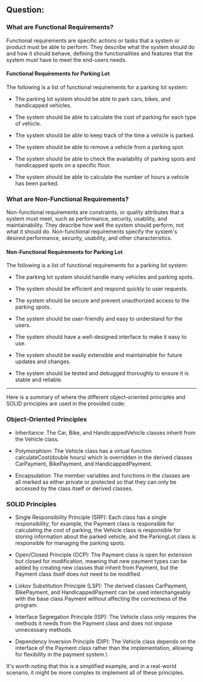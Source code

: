 ## Question:

### What are Functional Requirements?

Functional requirements are specific actions or tasks that a system or product must be able to perform. They describe what the system should do and how it should behave, defining the functionalities and features that the system must have to meet the end-users needs.

#### Functional Requirements for Parking Lot

The following is a list of functional requirements for a parking lot system:

- The parking lot system should be able to park cars, bikes, and handicapped vehicles.

- The system should be able to calculate the cost of parking for each type of vehicle.

- The system should be able to keep track of the time a vehicle is parked.

- The system should be able to remove a vehicle from a parking spot.

- The system should be able to check the availability of parking spots and handicapped spots on a specific floor.

- The system should be able to calculate the number of hours a vehicle has been parked.

### What are Non-Functional Requirements?

Non-functional requirements are constraints, or quality attributes that a system must meet, such as performance, security, usability, and maintainability. They describe how well the system should perform, not what it should do. Non-functional requirements specify the system's desired performance, security, usability, and other characteristics.

#### Non-Functional Requirements for Parking Lot

The following is a list of functional requirements for a parking lot system:

- The parking lot system should handle many vehicles and parking spots.

- The system should be efficient and respond quickly to user requests.

- The system should be secure and prevent unauthorized access to the parking spots.

- The system should be user-friendly and easy to understand for the users.

- The system should have a well-designed interface to make it easy to use.

- The system should be easily extensible and maintainable for future updates and changes.

- The system should be tested and debugged thoroughly to ensure it is stable and reliable.

---

Here is a summary of where the different object-oriented principles and SOLID principles are used in the provided code:

### Object-Oriented Principles

- Inheritance: The Car, Bike, and HandicappedVehicle classes inherit from the Vehicle class.

- Polymorphism: The Vehicle class has a virtual function calculateCost(double hours) which is overridden in the derived classes CarPayment, BikePayment, and HandicappedPayment.

- Encapsulation: The member variables and functions in the classes are all marked as either private or protected so that they can only be accessed by the class itself or derived classes.

### SOLID Principles

- Single Responsibility Principle (SRP): Each class has a single responsibility; for example, the Payment class is responsible for calculating the cost of parking, the Vehicle class is responsible for storing information about the parked vehicle, and the ParkingLot class is responsible for managing the parking spots.

- Open/Closed Principle (OCP): The Payment class is open for extension but closed for modification, meaning that new payment types can be added by creating new classes that inherit from Payment, but the Payment class itself does not need to be modified.

- Liskov Substitution Principle (LSP): The derived classes CarPayment, BikePayment, and HandicappedPayment can be used interchangeably with the base class Payment without affecting the correctness of the program.

- Interface Segregation Principle (ISP): The Vehicle class only requires the methods it needs from the Payment class and does not impose unnecessary methods.

- Dependency Inversion Principle (DIP): The Vehicle class depends on the interface of the Payment class rather than the implementation, allowing for flexibility in the payment system.\

It's worth noting that this is a simplified example, and in a real-world scenario, it might be more complex to implement all of these principles.
